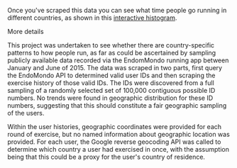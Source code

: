 Once you've scraped this data you can see what time people go running in different countries, as shown in this [interactive histogram](http://www.sunnysideworks.nyc/Simply-Run/blog1#histcontainer). 



More details

This project was undertaken to see whether there are country-specific patterns to how people run, as far as could be ascertained by sampling publicly available data recorded via the EndomMondo running app between January and June of 2015. The data was scraped in two parts, first query the EndoMondo API to determined valid user IDs and then scraping the exercise history of those valid IDs. The IDs were discovered from a full sampling of a randomly selected set of 100,000 contiguous possible ID numbers. No trends were found in geographic distribution for these ID numbers, suggesting that this should constitute a fair geographic sampling of the users.

Within the user histories, geographic coordinates were provided for each round of exercise, but no named information about geographic location was provided. For each user, the Google reverse geocoding API was called to determine which country a user had exercised in once, with the assumption being that this could be a proxy for the user's country of residence.

